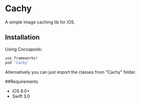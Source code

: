 # Cachy

A simple image caching lib for iOS.


## Installation
Using Cocoapods:
```ruby
use_frameworks!
pod 'Cachy'
```
Alternatively you can just import the classes from "Cachy" folder.

##Requirements
- iOS 8.0+ 
- Swift 3.0
